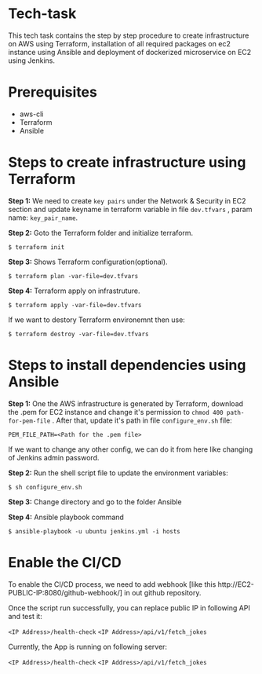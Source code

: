 # Tech-task

This tech task contains the step by step procedure to create infrastructure on AWS using Terraform, installation of all required packages on ec2 instance using Ansible and deployment of dockerized microservice on EC2 using Jenkins.  

# Prerequisites 

- aws-cli
- Terraform
- Ansible

# Steps to create infrastructure using Terraform 


**Step 1:** We need to create `key pairs` under the Network & Security in EC2 section and update keyname in terraform variable in file `dev.tfvars` , param name: `key_pair_name`.


**Step 2:** Goto the Terraform folder and initialize terraform.
```
$ terraform init
```

**Step 3:** Shows Terraform configuration(optional).
```
$ terraform plan -var-file=dev.tfvars
```

**Step 4:** Terraform apply on infrastruture.
```
$ terraform apply -var-file=dev.tfvars
```

If we want to destory Terraform environemnt then use:
```
$ terraform destroy -var-file=dev.tfvars
```

# Steps to install dependencies using Ansible 

**Step 1:** One the AWS infrastructure is generated by Terraform, download the .pem for EC2 instance and change it's permission to `chmod 400 path-for-pem-file` . After that, update it's path in file `configure_env.sh` file:
```
PEM_FILE_PATH=<Path for the .pem file>
```

If we want to change any other config, we can do it from here like changing of Jenkins admin password.


**Step 2:** Run the shell script file to update the environment variables:
```
$ sh configure_env.sh
```


**Step 3:** Change directory and go to the folder Ansible 


**Step 4:** Ansible playbook command 
```
$ ansible-playbook -u ubuntu jenkins.yml -i hosts
```

# Enable the CI/CD

To enable the CI/CD process, we need to add webhook [like this http://EC2-PUBLIC-IP:8080/github-webhook/] in out github repository.


Once the script run successfully, you can replace public IP in following API and test it:

```<IP Address>/health-check``` 
```<IP Address>/api/v1/fetch_jokes```

Currently, the App is running on following server:

```<IP Address>/health-check``` 
```<IP Address>/api/v1/fetch_jokes```
